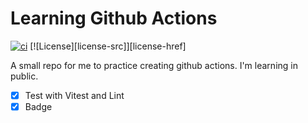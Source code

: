 # Learning Github Actions
[![ci](https://github.com/ralacerda/learning-gh-actions/actions/workflows/ci.yml/badge.svg)](https://github.com/ralacerda/learning-gh-actions/actions/workflows/ci.yml) [![License][license-src]][license-href]

A small repo for me to practice creating github actions. I'm learning in public.

- [X] Test with Vitest and Lint
- [X] Badge
